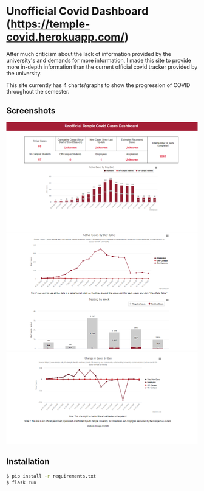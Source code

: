 # Unofficial Covid Dashboard (https://temple-covid.herokuapp.com/)
After much criticism about the lack of information provided by the university's and demands for more information, I made this site to provide more in-depth information than the current official covid tracker provided by the university. 

This site currently has 4 charts/graphs to show the progression of COVID throughout the semester.

## Screenshots
![First Screenshot of Webpage (Bar chart)](screenshots/dashboardscreenshot1.png)
![Second Screenshot of Webpage (Line Chart)](screenshots/dashboardscreenshot2.png)
![First Screenshot of Webpage (Change in cases chart)](screenshots/dashboardscreenshot3.png)

## Installation
```bash
$ pip install -r requirements.txt
$ flask run
```
